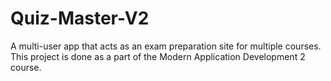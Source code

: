 # Quiz-Master-V2
A multi-user app that acts as an exam preparation site for multiple courses. This project is done as a part of the Modern Application Development 2 course.
